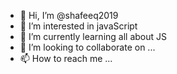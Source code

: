 - 👋 Hi, I’m @shafeeq2019
- 👀 I’m interested in javaScript
- 🌱 I’m currently learning all about JS
- 💞️ I’m looking to collaborate on ...
- 📫 How to reach me ...

<!---
shafeeq2019/shafeeq2019 is a ✨ special ✨ repository because its `README.md` (this file) appears on your GitHub profile.
You can click the Preview link to take a look at your changes.
--->
